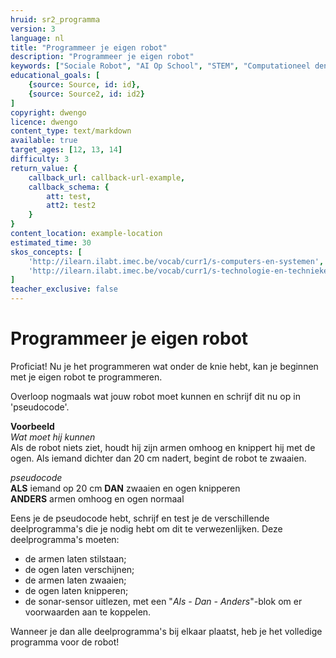 ```yaml
---
hruid: sr2_programma
version: 3
language: nl
title: "Programmeer je eigen robot"
description: "Programmeer je eigen robot"
keywords: ["Sociale Robot", "AI Op School", "STEM", "Computationeel denken", "Grafisch programmeren"]
educational_goals: [
    {source: Source, id: id}, 
    {source: Source2, id: id2}
]
copyright: dwengo
licence: dwengo
content_type: text/markdown
available: true
target_ages: [12, 13, 14]
difficulty: 3
return_value: {
    callback_url: callback-url-example,
    callback_schema: {
        att: test,
        att2: test2
    }
}
content_location: example-location
estimated_time: 30
skos_concepts: [
    'http://ilearn.ilabt.imec.be/vocab/curr1/s-computers-en-systemen', 
    'http://ilearn.ilabt.imec.be/vocab/curr1/s-technologie-en-technieken'
]
teacher_exclusive: false
---
```


# Programmeer je eigen robot

Proficiat! Nu je het programmeren wat onder de knie hebt, kan je beginnen met je eigen robot te programmeren.

Overloop nogmaals wat jouw robot moet kunnen en schrijf dit nu op in 'pseudocode'.

**Voorbeeld**  
*Wat moet hij kunnen*  
Als de robot niets ziet, houdt hij zijn armen omhoog en knippert hij met de ogen. 
Als iemand dichter dan 20 cm nadert, begint de robot te zwaaien.  

*pseudocode*  
**ALS** iemand op 20 cm **DAN** zwaaien en ogen knipperen  
**ANDERS** armen omhoog en ogen normaal  

Eens je de pseudocode hebt, schrijf en test je de verschillende deelprogramma's die je nodig hebt om dit te verwezenlijken. Deze deelprogramma's moeten:

- de armen laten stilstaan;
- de ogen laten verschijnen;
- de armen laten zwaaien;
- de ogen laten knipperen;
- de sonar-sensor uitlezen, met een "*Als - Dan - Anders*"-blok om er voorwaarden aan te koppelen.  

Wanneer je dan alle deelprogramma's bij elkaar plaatst, heb je het volledige programma voor de robot!